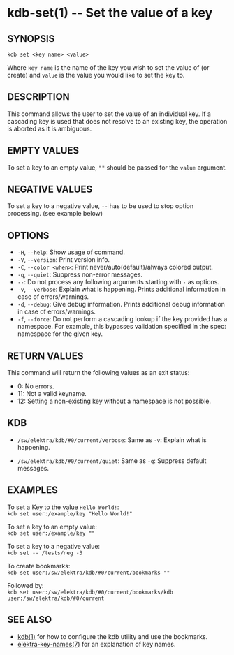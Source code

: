 # kdb-set(1) -- Set the value of a key

## SYNOPSIS

`kdb set <key name> <value>`

Where `key name` is the name of the key you wish to set the value of (or create) and `value` is the value you would like to set the key to.

## DESCRIPTION

This command allows the user to set the value of an individual key.
If a cascading key is used that does not resolve to an existing key, the operation is aborted as it is ambiguous.

## EMPTY VALUES

To set a key to an empty value, `""` should be passed for the `value` argument.

## NEGATIVE VALUES

To set a key to a negative value, `--` has to be used to stop option processing. (see example below)

## OPTIONS

- `-H`, `--help`:
  Show usage of command.
- `-V`, `--version`:
  Print version info.
- `-C`, `--color <when>`:
  Print never/auto(default)/always colored output.
- `-q`, `--quiet`:
  Suppress non-error messages.
- `--`:
  Do not process any following arguments starting with `-` as options.
- `-v`, `--verbose`:
  Explain what is happening. Prints additional information in case of errors/warnings.
- `-d`, `--debug`:
  Give debug information. Prints additional debug information in case of errors/warnings.
- `-f`, `--force`:
  Do not perform a cascading lookup if the key provided has a namespace. For example, this bypasses validation specified in the spec: namespace for the given key.

## RETURN VALUES

This command will return the following values as an exit status:<br>

- 0:
  No errors.
- 11:
  Not a valid keyname.
- 12:
  Setting a non-existing key without a namespace is not possible.

## KDB

- `/sw/elektra/kdb/#0/current/verbose`:
  Same as `-v`: Explain what is happening.

- `/sw/elektra/kdb/#0/current/quiet`:
  Same as `-q`: Suppress default messages.

## EXAMPLES

To set a Key to the value `Hello World!`:<br>
`kdb set user:/example/key "Hello World!"`

To set a key to an empty value:<br>
`kdb set user:/example/key ""`

To set a key to a negative value:<br>
`kdb set -- /tests/neg -3`

To create bookmarks:<br>
`kdb set user:/sw/elektra/kdb/#0/current/bookmarks ""`

Followed by:<br>
`kdb set user:/sw/elektra/kdb/#0/current/bookmarks/kdb user:/sw/elektra/kdb/#0/current`

## SEE ALSO

- [kdb(1)](kdb.md) for how to configure the kdb utility and use the bookmarks.
- [elektra-key-names(7)](elektra-key-names.md) for an explanation of key names.
